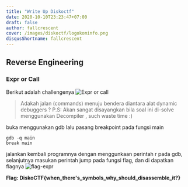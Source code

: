 ```yaml
---
title: "Write Up Diskoctf"
date: 2020-10-10T23:23:47+07:00
draft: false
author: fallcrescent
cover: /images/diskoctf/logokominfo.png
disqusShortname: fallcrescent
---
```

## Reverse Engineering
### Expr or Call
Berikut adalah challengenya
![Expr or call](/images/diskoctf/expr-chall-desc.png)
>Adakah jalan (commands) menuju bendera diantara alat dynamic debuggers ?  P.S: Akan sangat disayangkan bila soal ini di-solve menggunakan Decompiler , such waste time :)

buka menggunakan gdb lalu pasang breakpoint pada fungsi main
```
gdb -q main
break main
```
jalankan kembali programnya dengan menggunkaan perintah r pada gdb, selanjutnya masukan perintah jump pada fungsi flag, dan di dapatkan flagnya
![flag-expr](/images/diskoctf/flag-expr.png)

**Flag: DiskoCTF{when_there's_symbols_why_should_disassemble_it?}**